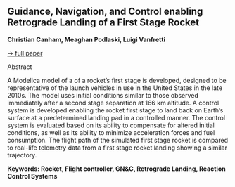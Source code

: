 ## Guidance, Navigation, and Control enabling Retrograde Landing of a First Stage Rocket

**Christian Canham, Meaghan Podlaski, Luigi Vanfretti**

[&#8594; full paper](../proceedings/papers/Modelica2021session2B_paper3.pdf)

Abstract

A Modelica model of a of a rocket’s first stage is developed,
designed to be representative of the launch vehicles
in use in the United States in the late 2010s. The model
uses initial conditions similar to those observed immediately
after a second stage separation at 166 km altitude. A
control system is developed enabling the rocket first stage
to land back on Earth’s surface at a predetermined landing
pad in a controlled manner. The control system is evaluated
based on its ability to compensate for altered initial
conditions, as well as its ability to minimize acceleration
forces and fuel consumption. The flight path of the simulated
first stage rocket is compared to real-life telemetry
data from a first stage rocket landing showing a similar
trajectory.

**Keywords: Rocket, Flight controller, GN&C, Retrograde Landing, Reaction Control Systems**
